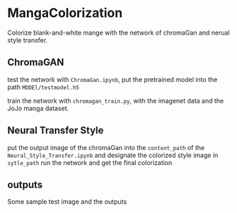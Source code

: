 # MangaColorization
Colorize blank-and-white mange with the network of chromaGan and nerual style transfer.

## ChromaGAN
test the network with `ChromaGan.ipynb`, put the pretrained model into the path `MODEl/testmodel.h5`

train the network with `chromagan_train.py`, with the imagenet data and the JoJo manga dataset.

## Neural Transfer Style
put the output image of the chromaGan into the `content_path` of the `Neural_Style_Transfer.ipynb` and designate the colorized style image in `sytle_path`
run the network and get the final colorization

## outputs
Some sample test image and the outputs
